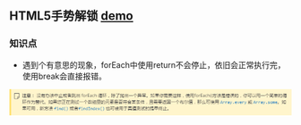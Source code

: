 ## HTML5手势解锁 [demo](https://aurorakong.github.io/GestureLock/)

### 知识点

* 遇到个有意思的现象，forEach中使用return不会停止，依旧会正常执行完，使用break会直接报错。

![foreach](foreach.png)

